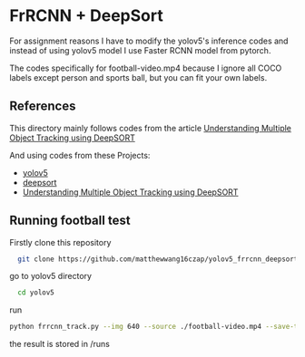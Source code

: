 
# FrRCNN + DeepSort

For assignment reasons I have to modify the yolov5's inference codes and instead of using yolov5 model I use Faster RCNN model from pytorch.

The codes specifically for football-video.mp4 because I ignore all COCO labels except person and sports ball, but you can fit your own labels.



## References

This directory mainly follows codes from the article [Understanding Multiple Object Tracking using DeepSORT](https://learnopencv.com/understanding-multiple-object-tracking-using-deepsort/)

And using codes from these Projects:

 - [yolov5](https://github.com/ultralytics/yolov5)
 - [deepsort](https://github.com/nwojke/deep_sort)
 - [Understanding Multiple Object Tracking using DeepSORT](https://github.com/spmallick/learnopencv/tree/master/Understanding-Multiple-Object-Tracking-using-DeepSORT)

 


## Running football test

Firstly clone this repository

```bash
  git clone https://github.com/matthewwang16czap/yolov5_frrcnn_deepsort.git
```

go to yolov5 directory

```bash
  cd yolov5
```

run

```bash
python frrcnn_track.py --img 640 --source ./football-video.mp4 --save-txt --classes 0 32 --line-thickness 1
```

the result is stored in /runs

    